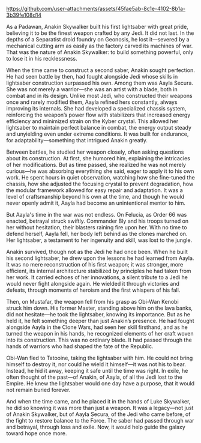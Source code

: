 https://github.com/user-attachments/assets/45fae5ab-8c1e-4102-8b1a-3b39fe108d14

As a Padawan, Anakin Skywalker built his first lightsaber with great pride, believing it to be the finest weapon crafted by any Jedi. It did not last. In the depths of a Separatist droid foundry on Geonosis, he lost it—severed by a mechanical cutting arm as easily as the factory carved its machines of war. That was the nature of Anakin Skywalker: to build something powerful, only to lose it in his recklessness.

When the time came to construct a second saber, Anakin sought perfection. He had seen battle by then, had fought alongside Jedi whose skills in lightsaber construction surpassed his own. Among them was Aayla Secura. She was not merely a warrior—she was an artist with a blade, both in combat and in its design. Unlike most Jedi, who constructed their weapons once and rarely modified them, Aayla refined hers constantly, always improving its internals. She had developed a specialized chassis system, reinforcing the weapon’s power flow with stabilizers that increased energy efficiency and minimized strain on the Kyber crystal. This allowed her lightsaber to maintain perfect balance in combat, the energy output steady and unyielding even under extreme conditions. It was built for endurance, for adaptability—something that intrigued Anakin greatly.

Between battles, he studied her weapon closely, often asking questions about its construction. At first, she humored him, explaining the intricacies of her modifications. But as time passed, she realized he was not merely curious—he was absorbing everything she said, eager to apply it to his own work. He spent hours in quiet observation, watching how she fine-tuned the chassis, how she adjusted the focusing crystal to prevent degradation, how the modular framework allowed for easy repair and adaptation. It was a level of craftsmanship beyond his own at the time, and though he would never openly admit it, Aayla had become an unintentional mentor to him.

But Aayla's time in the war was not endless. On Felucia, as Order 66 was enacted, betrayal struck swiftly. Commander Bly and his troops turned on her without hesitation, their blasters raining fire upon her. With no time to defend herself, Aayla fell, her body left behind as the clones marched on. Her lightsaber, a testament to her ingenuity and skill, was lost to the jungle.

Anakin survived, though not as the Jedi he had once been. When he built his second lightsaber, he drew upon the lessons he had learned from Aayla. It was no mere reconstruction of his first weapon; it was stronger, more efficient, its internal architecture stabilized by principles he had taken from her work. It carried echoes of her innovations, a silent tribute to a Jedi he would never fight alongside again. He wielded it through victories and defeats, through moments of heroism and the first whispers of his fall.

Then, on Mustafar, the weapon fell from his grasp as Obi-Wan Kenobi struck him down. His former Master, standing above him on the lava banks, did not hesitate—he took the lightsaber, knowing its importance. But as he held it, he felt something deeper than just Anakin’s presence. He had fought alongside Aayla in the Clone Wars, had seen her skill firsthand, and as he turned the weapon in his hands, he recognized elements of her craft woven into its construction. This was no ordinary blade. It had passed through the hands of warriors who had shaped the fate of the Republic.

Obi-Wan fled to Tatooine, taking the lightsaber with him. He could not bring himself to destroy it, nor could he wield it himself—it was not his to bear. Instead, he hid it away, keeping it safe until the time was right. In exile, he often thought of the past—of Anakin, of Aayla, of all the Jedi lost to the Empire. He knew the lightsaber would one day have a purpose, that it would not remain buried forever.

And when the time came, and he placed it in the hands of Luke Skywalker, he did so knowing it was more than just a weapon. It was a legacy—not just of Anakin Skywalker, but of Aayla Secura, of the Jedi who came before, of the fight to restore balance to the Force. The saber had passed through war and betrayal, through loss and exile. Now, it would help guide the galaxy toward hope once more.




